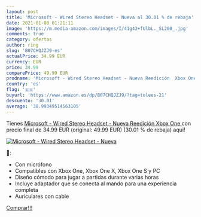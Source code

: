 ```yaml
---
layout: post
title: 'Microsoft - Wired Stereo Headset - Nueva al 30.01 % de rebaja'
date: 2021-01-08 01:21:11
image: 'https://m.media-amazon.com/images/I/41g42+fUlbL._SL200_.jpg'
comments: true
category: ofertas
author: ring
slug: 'B07CHQJZJ9-es'
actualPrice: 34.99 EUR
currency: EUR
price: 34.99
comparePrice: 49.99 EUR
prodname: 'Microsoft - Wired Stereo Headset - Nueva Reedición  Xbox One '
country: 'es'
flag: '🇪🇸'
buyurl: 'https://www.amazon.es/dp/B07CHQJZJ9/?tag=tolees-21'
descuento: '30.01'
average: '38.99349514563105'
---
```


Tienes [Microsoft - Wired Stereo Headset - Nueva Reedición  Xbox One ](https://www.amazon.es/dp/B07CHQJZJ9/?tag=tolees-21) con precio final de  34.99 EUR (original: 49.99 EUR) (30.01 %  de rebaja) aqui!

[![Microsoft - Wired Stereo Headset - Nueva](https://m.media-amazon.com/images/I/41g42+fUlbL._SL200_.jpg)](https://www.amazon.es/dp/B07CHQJZJ9/?tag=tolees-21)

🔎:

- Con micrófono
- Compatibles con Xbox One, Xbox One X, Xbox One S y PC
- Diseño cómodo para jugar a partidas durante varias horas
- Incluye adaptador que se conecta al mando para una experiencia completa
- Auriculares con cable

[Comprar!!!](https://www.amazon.es/dp/B07CHQJZJ9/?tag=tolees-21)
